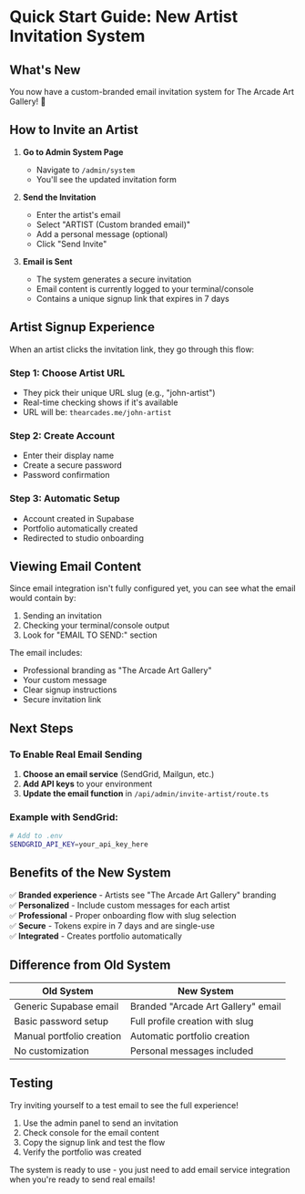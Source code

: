 # Quick Start Guide: New Artist Invitation System

## What's New

You now have a custom-branded email invitation system for The Arcade Art Gallery! 🎨

## How to Invite an Artist

1. **Go to Admin System Page**
   - Navigate to `/admin/system`
   - You'll see the updated invitation form

2. **Send the Invitation**
   - Enter the artist's email
   - Select "ARTIST (Custom branded email)"
   - Add a personal message (optional)
   - Click "Send Invite"

3. **Email is Sent**
   - The system generates a secure invitation
   - Email content is currently logged to your terminal/console
   - Contains a unique signup link that expires in 7 days

## Artist Signup Experience

When an artist clicks the invitation link, they go through this flow:

### Step 1: Choose Artist URL
- They pick their unique URL slug (e.g., "john-artist")
- Real-time checking shows if it's available
- URL will be: `thearcades.me/john-artist`

### Step 2: Create Account
- Enter their display name
- Create a secure password
- Password confirmation

### Step 3: Automatic Setup
- Account created in Supabase
- Portfolio automatically created
- Redirected to studio onboarding

## Viewing Email Content

Since email integration isn't fully configured yet, you can see what the email would contain by:

1. Sending an invitation
2. Checking your terminal/console output
3. Look for "EMAIL TO SEND:" section

The email includes:
- Professional branding as "The Arcade Art Gallery"
- Your custom message
- Clear signup instructions
- Secure invitation link

## Next Steps

### To Enable Real Email Sending

1. **Choose an email service** (SendGrid, Mailgun, etc.)
2. **Add API keys** to your environment
3. **Update the email function** in `/api/admin/invite-artist/route.ts`

### Example with SendGrid:
```bash
# Add to .env
SENDGRID_API_KEY=your_api_key_here
```

## Benefits of the New System

✅ **Branded experience** - Artists see "The Arcade Art Gallery" branding  
✅ **Personalized** - Include custom messages for each artist  
✅ **Professional** - Proper onboarding flow with slug selection  
✅ **Secure** - Tokens expire in 7 days and are single-use  
✅ **Integrated** - Creates portfolio automatically  

## Difference from Old System

| Old System | New System |
|------------|------------|
| Generic Supabase email | Branded "Arcade Art Gallery" email |
| Basic password setup | Full profile creation with slug |
| Manual portfolio creation | Automatic portfolio creation |
| No customization | Personal messages included |

## Testing

Try inviting yourself to a test email to see the full experience!

1. Use the admin panel to send an invitation
2. Check console for the email content
3. Copy the signup link and test the flow
4. Verify the portfolio was created

The system is ready to use - you just need to add email service integration when you're ready to send real emails!